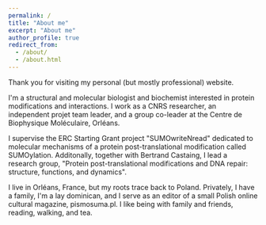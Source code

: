 ```yaml
---
permalink: /
title: "About me"
excerpt: "About me"
author_profile: true
redirect_from: 
  - /about/
  - /about.html
---
```


Thank you for visiting my personal (but mostly professional) website.

I'm a structural and molecular biologist and biochemist interested in protein modifications and interactions. I work as a CNRS researcher, an independent projet team leader, and a group co-leader at the Centre de Biophysique Moléculaire, Orléans. 

I supervise the ERC Starting Grant project "SUMOwriteNread" dedicated to molecular mechanisms of a protein post-translational modification called SUMOylation. Additonally, together with Bertrand Castaing, I lead a research group, "Protein post-translational modifications and DNA repair: structure, functions, and dynamics". 

I live in Orléans, France, but my roots trace back to Poland. Privately, I have a family, I'm a lay dominican, and I serve as an editor of a small Polish online cultural magazine, pismosuma.pl. I like being with family and friends, reading, walking, and tea.

